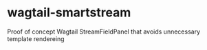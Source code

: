 # wagtail-smartstream
Proof of concept Wagtail StreamFieldPanel that avoids unnecessary template rendereing 
